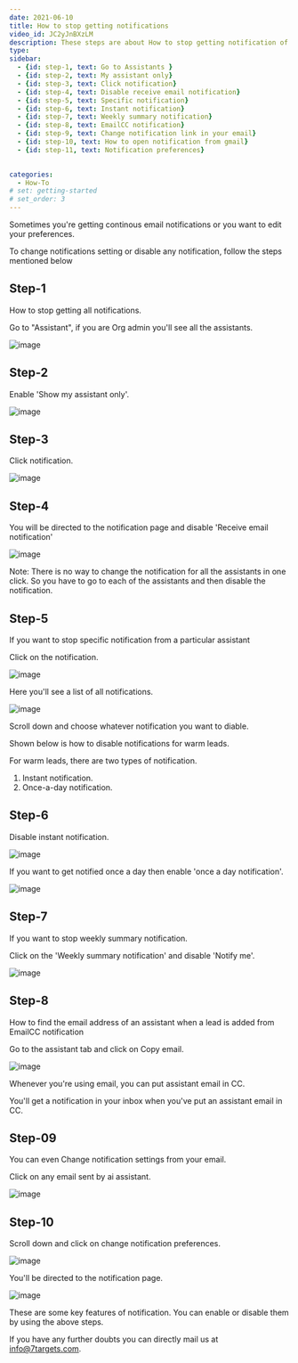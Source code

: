 ```yaml
---
date: 2021-06-10
title: How to stop getting notifications
video_id: JC2yJnBXzLM
description: These steps are about How to stop getting notification of leads or how to disable them.
type:  
sidebar:
  - {id: step-1, text: Go to Assistants }
  - {id: step-2, text: My assistant only}
  - {id: step-3, text: Click notification}
  - {id: step-4, text: Disable receive email notification}
  - {id: step-5, text: Specific notification}
  - {id: step-6, text: Instant notification}
  - {id: step-7, text: Weekly summary notification}
  - {id: step-8, text: EmailCC notification}
  - {id: step-9, text: Change notification link in your email}
  - {id: step-10, text: How to open notification from gmail}
  - {id: step-11, text: Notification preferences}
  

categories:
  - How-To
# set: getting-started
# set_order: 3
---
```


Sometimes you're getting continous email notifications or you want to edit your preferences.

To change notifications setting or disable any notification, follow the steps mentioned below


## Step-1 

How to stop getting all notifications.

Go to "Assistant", if you are Org admin you'll see all the assistants.

![image](../../images/Stop-getting-notification-1.png)


## Step-2

Enable 'Show my assistant only'.

![image](../../images/Stop-getting-notification-2.png)

## Step-3

Click notification.

![image](../../images/Stop-getting-notification-3.png)

## Step-4

You will be directed to the notification page and disable 'Receive email notification'

![image](../../images/Stop-getting-notification-4.png)

Note: There is no way to change the notification for all the assistants in one click. So you have to go to each of the assistants and then disable the notification.

## Step-5 

If you want to stop specific notification from a particular assistant

Click on the notification.

![image](../../images/Stop-getting-notification-5.png)

Here you'll see a list of all notifications.

![image](../../images/Stop-getting-notification-6.png)

Scroll down and choose whatever notification you want to diable.

Shown below is how to disable notifications for warm leads.

For warm leads, there are two types of notification.
1) Instant notification.
2) Once-a-day notification.

## Step-6

Disable instant notification.

![image](../../images/Stop-getting-notification-7.png)

If you want to get notified once a day then enable 'once a day notification'.

![image](../../images/Stop-getting-notification-8.png)

## Step-7 

If you want to stop weekly summary notification.

Click on the 'Weekly summary notification' and disable 'Notify me'.

![image](../../images/Stop-getting-notification-9.png)


## Step-8

How to find the email address of an assistant when a lead is added from EmailCC notification

Go to the assistant tab and click on Copy email.

![image](../../images/Stop-getting-notification-11.png)

Whenever you're using email, you can put assistant email in CC.

You'll get a notification in your inbox when you've put an assistant email in CC.

## Step-09

You can even Change notification settings from your email.

Click on any email sent by ai assistant.

![image](../../images/Stop-getting-notification-13.png)

## Step-10

Scroll down and click on change notification preferences.

![image](../../images/Stop-getting-notification-14.png)

You'll be directed to the notification page.

![image](../../images/Stop-getting-notification-15.png)


These are some key features of notification. You can enable or disable them by using the above steps.

If you have any further doubts you can directly mail us at info@7targets.com.